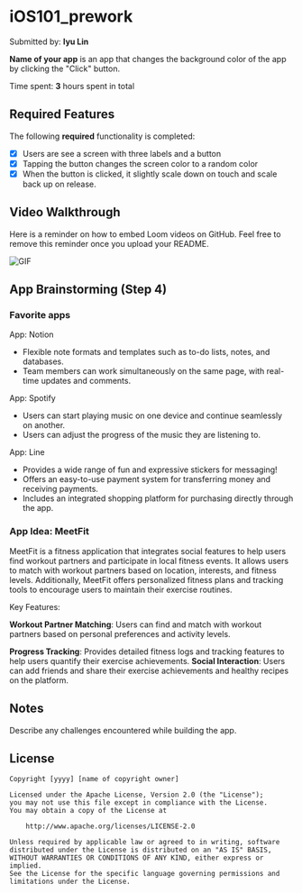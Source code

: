 # iOS101_prework


Submitted by: **Iyu Lin**

**Name of your app** is an app that changes the background color of the app by clicking the "Click" button.



Time spent: **3** hours spent in total

## Required Features

The following **required** functionality is completed:

- [x] Users are see a screen with three labels and a button
- [x] Tapping the button changes the screen color to a random color
- [x] When the button is clicked, it slightly scale down on touch and scale back up on release.
 
## Video Walkthrough

Here is a reminder on how to embed Loom videos on GitHub. Feel free to remove this reminder once you upload your README. 

![GIF](https://i.giphy.com/media/v1.Y2lkPTc5MGI3NjExNTBpOGNmbnRpYWhwejk5eDF1c2NqcXQwcmp6dWY4NXN3OWlqeDNpYSZlcD12MV9pbnRlcm5hbF9naWZfYnlfaWQmY3Q9Zw/eltwoROu3BIyYbIrHO/giphy.gif)


## App Brainstorming (Step 4)

### Favorite apps

App: Notion
- Flexible note formats and templates such as to-do lists, notes, and databases.
- Team members can work simultaneously on the same page, with real-time updates and comments.

App: Spotify
- Users can start playing music on one device and continue seamlessly on another.
- Users can adjust the progress of the music they are listening to.

App: Line
- Provides a wide range of fun and expressive stickers for messaging!
- Offers an easy-to-use payment system for transferring money and receiving payments.
- Includes an integrated shopping platform for purchasing directly through the app.


### App Idea: **MeetFit**

MeetFit is a fitness application that integrates social features to help users find
workout partners and participate in local fitness events. It allows users to match with
workout partners based on location, interests, and fitness levels. Additionally, MeetFit
offers personalized fitness plans and tracking tools to encourage users to maintain their
exercise routines.

Key Features:

**Workout Partner Matching**: Users can find and match with workout partners based on personal preferences and activity levels.

**Progress Tracking**: Provides detailed fitness logs and tracking features to help users quantify their exercise achievements.
**Social Interaction**: Users can add friends and share their exercise achievements and healthy recipes on the platform.



## Notes

Describe any challenges encountered while building the app.

## License

    Copyright [yyyy] [name of copyright owner]

    Licensed under the Apache License, Version 2.0 (the "License");
    you may not use this file except in compliance with the License.
    You may obtain a copy of the License at

        http://www.apache.org/licenses/LICENSE-2.0

    Unless required by applicable law or agreed to in writing, software
    distributed under the License is distributed on an "AS IS" BASIS,
    WITHOUT WARRANTIES OR CONDITIONS OF ANY KIND, either express or implied.
    See the License for the specific language governing permissions and
    limitations under the License.
